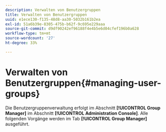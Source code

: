 ```yaml
---
description: Verwalten von Benutzergruppen
title: Verwalten von Benutzergruppen
uuid: e1ece130-f135-48d8-aa30-5032b161b2ea
exl-id: 51a6b39e-8305-475b-b62f-9c695e229aaa
source-git-commit: d9df90242ef96188f4e4b5e6d04cfef196b0a628
workflow-type: tm+mt
source-wordcount: '27'
ht-degree: 33%

---
```


# Verwalten von Benutzergruppen{#managing-user-groups}

Die Benutzergruppenverwaltung erfolgt im Abschnitt **[!UICONTROL Group Manager]** im Abschnitt **[!UICONTROL Administration Console]**. Alle folgenden Vorgänge werden im Tab **[!UICONTROL Group Manager]** ausgeführt.
